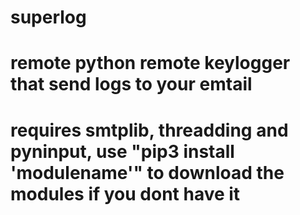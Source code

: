 # superlog
# remote python remote keylogger that send logs to your emtail
# requires smtplib, threadding and pyninput, use "pip3 install 'modulename'" to  download the modules if you dont have it


